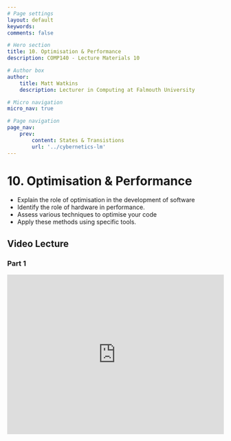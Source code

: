 ```yaml
---
# Page settings
layout: default
keywords:
comments: false

# Hero section
title: 10. Optimisation & Performance
description: COMP140 - Lecture Materials 10

# Author box
author:
    title: Matt Watkins
    description: Lecturer in Computing at Falmouth University

# Micro navigation
micro_nav: true

# Page navigation
page_nav:
    prev:
        content: States & Transistions
        url: '../cybernetics-lm'
---
```


# 10. Optimisation & Performance

-   Explain the role of optimisation in the development of software
-   Identify the role of hardware in performance.
-   Assess various techniques to optimise your code
-   Apply these methods using specific tools.


## Video Lecture

### Part 1
<iframe width="100%" height="370" src="https://web.microsoftstream.com/embed/video/790e8ac7-ba64-4348-839b-5748852c6d47?autoplay=false&showinfo=true" allowfullscreen style="border:none;"></iframe>

<!--stackedit_data:
eyJoaXN0b3J5IjpbMjA5MTI4MDIyOSwxNTExMzYxMjgzLDEwOD
EwODU5MjFdfQ==
-->